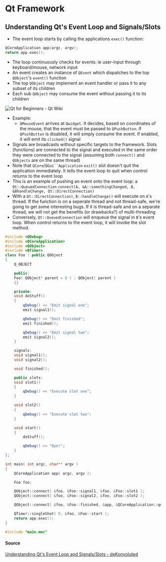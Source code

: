 # Qt Framework

## Understanding Qt's Event Loop and Signals/Slots
* The event loop starts by calling the applications `exec()` function:
```C++
QCoreApplication app(argc, argv);
return app.exec();
```
* The loop continuously checks for events: ie user-input through keyboard/mouse, network input
* An event creates an instance of `QEvent` which dispatches to the top `QObject`'s `event()` function
* The top `QObject` may implement an event handler or pass it to any subset of its children
* Each sub `QObject` may consume the event without passing it to its children

![Qt for Beginners - Qt Wiki](https://qt-wiki-uploads.s3.amazonaws.com/images/4/4c/Beginner-Class-Hierarchy.jpg)
 * Example: 
	 * `QMouseEvent` arrives at `Qwidget`. It decides, based on coordinates of the mouse, that the event must be passed to `QPushButton`.  If `QPushButton` is disabled, it will simply consume the event. If enabled, it will emit its `clicked()` signal
 * Signals are broadcasts without specific targets to the framework. Slots (functions) are connected to the signal and executed in the same order they were connected to the signal (assuming both `connect()` and `QObjects` are on the same thread)
 * Note that `QCore`/`QGui``Application` `exit()` slot doesn't quit the application immediately. It tells the event loop to quit when control returns to the event loop
 * This is an example of pushing an event onto the event loop: a `Qt::QueuedConnection` 
 ```connect(A, &A::somethingChanged, B, &BhandleChange, Qt::DirectConnection)```
 * With a `Qt::DirectConnection)`, `B::handleChange()` will execute on `A`'s thread. If the function is on a seperate thread and not thread-safe, we're going to get some interesting bugs. If it is thread-safe and on a separate thread, we will not get the benefits (or drawbacks?) of multi-threading 
 * Conversely, `Qt::QueuedConnection` will enqueue the signal in `B`'s event loop. When control returns to the event loop, it will invoke the slot method. 

```C++
#include <QDebug> 
#include <QCoreApplication>
#include <QObject>
#include <QTimer> 
class Foo : public QObject
{
    Q_OBJECT

    public:
    Foo( QObject* parent = 0 ) : QObject( parent )
    {}

    private:
    void doStuff()
    {
        qDebug() << "Emit signal one";
        emit signal1();

        qDebug() << "Emit finished";
        emit finished();

        qDebug() << "Emit signal two";
        emit signal2();
    }

    signals:
    void signal1();
    void signal2();

    void finished();

    public slots:
    void slot1()
    {
        qDebug() << "Execute slot one";
    }

    void slot2()
    {
        qDebug() << "Execute slot two";
    }

    void start()
    {
        doStuff();

        qDebug() << "Bye!";
    }
};

int main( int argc, char** argv )
{
    QCoreApplication app( argc, argv );

    Foo foo;

    QObject::connect( &foo, &Foo::signal1, &foo, &Foo::slot1 );
    QObject::connect( &foo, &Foo::signal2, &foo, &Foo::slot2 );

    QObject::connect( &foo, &Foo::finished, &app, &QCoreApplication::quit );

    QTimer::singleShot( 0, &foo, &Foo::start );
    return app.exec();
}

#include "main.moc"
```
#### Source
[Understanding Qt's Event Loop and Signals/Slots - deKonvoluted](https://dekonvoluted.github.io/programming/2018/09/16/qt-event-loop.html)
